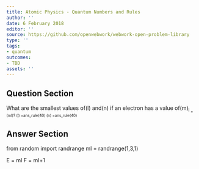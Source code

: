 ```yaml
---
title: Atomic Physics - Quantum Numbers and Rules
author: ''
date: 6 February 2018
editor: ''
source: https://github.com/openwebwork/webwork-open-problem-library
type: ''
tags:
- quantum
outcomes:
- TBD
assets: ''
---
```


## Question Section 

What are the smallest values of(l) and(n) if an electron has a value of(m)<sub>l<sub> =(ml)?
(l) =ans_rule(40)
(n) =ans_rule(40)



## Answer Section

from random import randrange
ml = randrange(1,3,1)

E = ml
F = ml+1